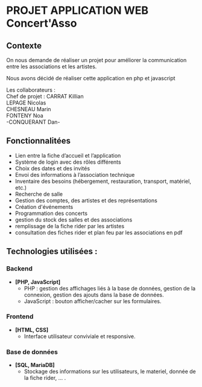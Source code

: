 # PROJET APPLICATION WEB Concert'Asso

## Contexte
On nous demande de réaliser un projet pour améliorer la communication entre les associations et les artistes.

Nous avons décidé de réaliser cette application en php et javascript

Les collaborateurs :  
Chef de projet : CARRAT Killian  
LEPAGE Nicolas  
CHESNEAU Marin  
FONTENY Noa  
-CONQUERANT Dan-

## Fonctionnalitées

- Lien entre la fiche d’accueil et l’application
- Système de login avec des rôles différents
- Choix des dates et des invités
- Envoi des informations à l’association technique
- Inventaire des besoins (hébergement, restauration, transport, matériel, etc.)
- Recherche de salle
- Gestion des comptes, des artistes et des représentations
- Création d'événements
- Programmation des concerts
- gestion du stock des salles et des associations
- remplissage de la fiche rider par les artistes
- consultation des fiches rider et plan feu par les associations en pdf

## Technologies utilisées :

### Backend
- **[PHP, JavaScript]**
  - PHP : gestion des affichages liés à la base de données, gestion de la connexion, gestion des ajouts dans la base de données.
  - JavaScript : bouton afficher/cacher sur les formulaires.

### Frontend
- **[HTML, CSS]**
  - Interface utilisateur conviviale et responsive.

### Base de données
- **[SQL, MariaDB]**
  - Stockage des informations sur les utilisateurs, le materiel, donnée de la fiche rider, ... .
